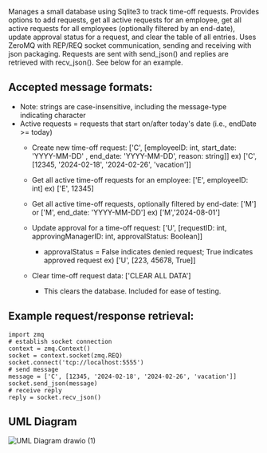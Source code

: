 Manages a small database using Sqlite3 to track time-off requests. Provides options to add requests,
get all active requests for an employee, get all active requests for all employees (optionally filtered
by an end-date), update approval status for a request, and clear the table of all entries. 
Uses ZeroMQ with REP/REQ socket communication, sending and receiving with json packaging. 
Requests are sent with send_json() and replies are retrieved with recv_json(). See below for an example.


## Accepted message formats:
* Note: strings are case-insensitive, including the message-type indicating character
* Active requests = requests that start on/after today's date (i.e., endDate >= today)
    - Create new time-off request: 
        ['C', [employeeID: int, start_date: 'YYYY-MM-DD' , end_date: 'YYYY-MM-DD', reason: string]]
        ex) ['C', [12345, '2024-02-18', '2024-02-26', 'vacation']]
    
    - Get all active time-off requests for an employee: 
        ['E', employeeID: int]
        ex) ['E', 12345]
    
    - Get all active time-off requests, optionally filtered by end-date: 
        ['M'] or ['M', end_date: 'YYYY-MM-DD']
        ex) ['M','2024-08-01']
    
    - Update approval for a time-off request: 
        ['U', [requestID: int, approvingManagerID: int, approvalStatus: Boolean]]
        * approvalStatus = False indicates denied request; True indicates approved request
        ex) ['U', [223, 45678, True]]
    
    - Clear time-off request data: 
        ['CLEAR ALL DATA']
        * This clears the database. Included for ease of testing.

## Example request/response retrieval:
```
import zmq
# establish socket connection
context = zmq.Context()
socket = context.socket(zmq.REQ)
socket.connect('tcp://localhost:5555')
# send message
message = ['C', [12345, '2024-02-18', '2024-02-26', 'vacation']]
socket.send_json(message)
# receive reply
reply = socket.recv_json()
```

## UML Diagram
![UML Diagram drawio (1)](https://github.com/allieerose/timeOffRequestManager/assets/114102628/438f4c25-cba5-4653-b15e-d239d553d8af)
